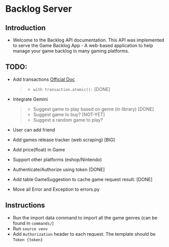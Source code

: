 # Backlog Server

## Introduction

- Welcome to the Backlog API documentation. This API was implemented to serve the Game Backlog App - A web-based application to help manage your game backlog in many gaming platforms.

## TODO:

- Add transactions [Official Doc](https://docs.djangoproject.com/en/5.1/topics/db/transactions/)
  > - `with transaction.atomic():` [DONE]
- Integrate Gemini

  > - Suggest game to play based on genre (in library) [DONE]
  > - Suggest game to buy? [NOT-YET]
  > - Suggest a random game to play?

- User can add friend

- Add games release tracker (web scraping) [BIG]

- Add price(float) in Game

- Support other platforms (eshop/Nintendo)

- Authenticate/Authorize using token [DONE]

- Add table GameSuggestion to cache game request result. [DONE]

- Move all Error and Exception to errors.py

## Instructions

- Run the import data command to import all the game genres (can be found in `commands/`)
- Run `source venv`
- Add `Authorization` header to each request. The template should be `Token {token}`
